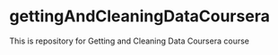 gettingAndCleaningDataCoursera
==============================

This is repository for Getting and Cleaning Data Coursera course
